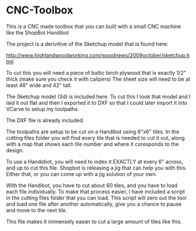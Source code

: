 CNC-Toolbox
===========

This is a CNC made toolbox that you can built with a small CNC machine like the ShopBot Handibot

The project is a derivitive of the Sketchup model that is found here:

http://www.highlandwoodworking.com/woodnews/2009october/sketchup.html

To cut this you will need a piece of baltic birch plywood that is exactly 1/2" thick (make sure you check it with calipers) The sheet size will need to be at least 48" wide and 42" tall.

The Sketchup model (3d) is included here. To cut this I took that model and I laid it out flat and then I exported it to DXF so that I could later import it into VCarve to setup my toolpaths.

The DXF file is already included.

The toolpaths are setup to be cut on a Handibot using 6"x6" tiles. In the cutting files folder you will find every tile that is needed to cut it out, along with a map that shows each tile number and where it coresponds to the design.

To use a Handobot, you will need to index it EXACTLY at every 6" across, and up to cut this file. Shopbot is releasing a jig that can help you with this. Either that, or you can come up with a jig solution of your own.

With the Handibot, you have to cut about 60 tiles, and you have to load each file individually. To make that process easier, I have included a script in the cutting files folder that you can load. This script will zero out the tool and load one file after another automatically, give you a chance to pause and move to the next tile.

This file makes it immensely easier to cut a large amount of tiles like this.

